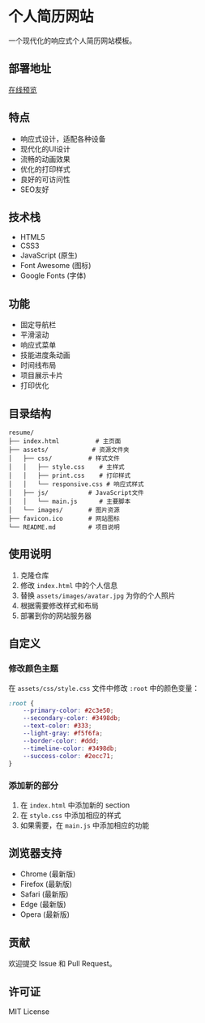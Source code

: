 # 个人简历网站

一个现代化的响应式个人简历网站模板。

## 部署地址

[在线预览](https://hong0142-github-io.vercel.app/)

## 特点

- 响应式设计，适配各种设备
- 现代化的UI设计
- 流畅的动画效果
- 优化的打印样式
- 良好的可访问性
- SEO友好

## 技术栈

- HTML5
- CSS3
- JavaScript (原生)
- Font Awesome (图标)
- Google Fonts (字体)

## 功能

- 固定导航栏
- 平滑滚动
- 响应式菜单
- 技能进度条动画
- 时间线布局
- 项目展示卡片
- 打印优化

## 目录结构

```
resume/
├── index.html          # 主页面
├── assets/            # 资源文件夹
│   ├── css/          # 样式文件
│   │   ├── style.css    # 主样式
│   │   ├── print.css    # 打印样式
│   │   └── responsive.css # 响应式样式
│   ├── js/           # JavaScript文件
│   │   └── main.js      # 主要脚本
│   └── images/       # 图片资源
├── favicon.ico       # 网站图标
└── README.md         # 项目说明
```

## 使用说明

1. 克隆仓库
2. 修改 `index.html` 中的个人信息
3. 替换 `assets/images/avatar.jpg` 为你的个人照片
4. 根据需要修改样式和布局
5. 部署到你的网站服务器

## 自定义

### 修改颜色主题

在 `assets/css/style.css` 文件中修改 `:root` 中的颜色变量：

```css
:root {
    --primary-color: #2c3e50;
    --secondary-color: #3498db;
    --text-color: #333;
    --light-gray: #f5f6fa;
    --border-color: #ddd;
    --timeline-color: #3498db;
    --success-color: #2ecc71;
}
```

### 添加新的部分

1. 在 `index.html` 中添加新的 section
2. 在 `style.css` 中添加相应的样式
3. 如果需要，在 `main.js` 中添加相应的功能

## 浏览器支持

- Chrome (最新版)
- Firefox (最新版)
- Safari (最新版)
- Edge (最新版)
- Opera (最新版)

## 贡献

欢迎提交 Issue 和 Pull Request。

## 许可证

MIT License 